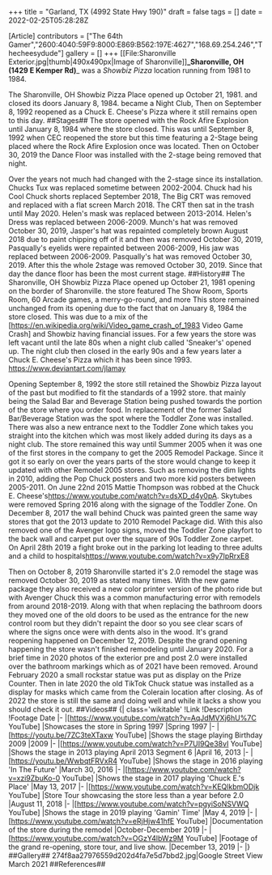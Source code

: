 +++
title = "Garland, TX (4992 State Hwy 190)"
draft = false
tags = []
date = 2022-02-25T05:28:28Z

[Article]
contributors = ["The 64th Gamer","2600:4040:59F9:8000:E869:B562:197E:4627","168.69.254.246","Thecheesydude"]
gallery = []
+++
[[File:Sharonville Exterior.jpg|thumb|490x490px|Image of Sharonville]]**_Sharonville, OH (1429 E Kemper Rd)**_ was a _Showbiz Pizza_ location running from 1981 to 1984.

The Sharonville, OH Showbiz Pizza Place opened up October 21, 1981. and closed its doors January 8, 1984. became a Night Club, Then on September 8, 1992 reopened as a Chuck E. Cheese's Pizza where it still remains open to this day.
##Stages##
The store opened with the Rock Afire Explosion until January 8, 1984 where the store closed. This was until September 8, 1992 when CEC reopened the store but this time featuring a 2-Stage being placed where the Rock Afire Explosion once was located. Then on October 30, 2019 the Dance Floor was installed with the 2-stage being removed that night.

Over the years not much had changed with the 2-stage since its installation. Chucks Tux was replaced sometime between 2002-2004. Chuck had his Cool Chuck shorts replaced September 2018, The Big CRT was removed and replaced with a flat screen March 2018. The CRT then sat in the trash until May 2020. Helen's mask was replaced between 2013-2014. Helen's Dress was replaced between 2006-2009. Munch's hat was removed October 30, 2019, Jasper's hat was repainted completely brown August 2018 due to paint chipping off of it and then was removed October 30, 2019, Pasqually's eyelids were repainted between 2006-2009, His jaw was replaced between 2006-2009. Pasqually's hat was removed October 30, 2019. After this the whole 2stage was removed October 30, 2019. Since that day the dance floor has been the most current stage.
##History##
The Sharonville, OH Showbiz Pizza Place opened up October 21, 1981 opening on the border of Sharonville. the store featured The Show Room, Sports Room, 60 Arcade games, a merry-go-round, and more This store remained unchanged from its opening due to the fact that on January 8, 1984 the store closed. This was due to a mix of the [https://en.wikipedia.org/wiki/Video_game_crash_of_1983 Video Game Crash] and Showbiz having financial issues. For a few years the store was left vacant until the late 80s when a night club called 'Sneaker's' opened up. The night club then closed in the early 90s and a few years later a Chuck E. Cheese's Pizza which it has been since 1993. <ref>https://www.deviantart.com/jlamay</ref>

Opening September 8, 1992 the store still retained the Showbiz Pizza layout of the past but modified to fit the standards of a 1992 store. that mainly being the Salad Bar and Beverage Station being pushed towards the portion of the store where you order food. In replacement of the former Salad Bar/Beverage Station was the spot where the Toddler Zone was installed. There was also a new entrance next to the Toddler Zone which takes you straight into the kitchen which was most likely added during its days as a night club. The store remained this way until Summer 2005 when it was one of the first stores in the company to get the 2005 Remodel Package. Since it got it so early on over the years parts of the store would change to keep it updated with other Remodel 2005 stores. Such as removing the dim lights in 2010, adding the Pop Chuck posters and two more kid posters between 2005-2011. On June 22nd 2015 Mattie Thompson was robbed at the Chuck E. Cheese's<ref>https://www.youtube.com/watch?v=dsXD_d4y0pA</ref>. Skytubes were removed Spring 2016 along with the signage of the Toddler Zone. On December 8, 2017 the wall behind Chuck was painted green the same way stores that got the 2013 update to 2010 Remodel Package did. With this also removed one of the Avenger logo signs, moved the Toddler Zone playfort to the back wall and carpet put over the square of 90s Toddler Zone carpet. On April 28th 2019 a fight broke out in the parking lot leading to three adults and a child to hospitals<ref>https://www.youtube.com/watch?v=x9y7IpRrxE8</ref>

Then on October 8, 2019 Sharonville started it's 2.0 remodel the stage was removed October 30, 2019 as stated many times. With the new game package they also received a new color printer version of the photo ride but with Avenger Chuck this was a common manufacturing error with remodels from around 2018-2019. Along with that when replacing the bathroom doors they moved one of the old doors to be used as the entrance for the new control room but they didn't repaint the door so you see clear scars of where the signs once were with dents also in the wood. It's grand reopening happened on December 12, 2019. Despite the grand opening happening the store wasn't finished remodeling until January 2020. For a brief time in 2020 photos of the exterior pre and post 2.0 were installed over the bathroom markings which as of 2021 have been removed. Around February 2020 a small rockstar statue was put as display on the Prize Counter. Then in late 2020 the old TikTok Chuck statue was installed as a display for masks which came from the Colerain location after closing. As of 2022 the store is still the same and doing well and while it lacks a show you should check it out.
##Videos##
{| class='wikitable'
!Link
!Description
!Footage Date
|-
|[https://www.youtube.com/watch?v=AqJdMVXj6hU%7C YouTube]
|Showcases the store in Spring 1997
|Spring 1997
|-
|[https://youtu.be/7ZC3teXTaxw YouTube]
|Shows the stage playing Birthday 2009
|2009
|-
|[https://www.youtube.com/watch?v=P7UI9Qe38vI YouTube]
|Shows the stage in 2013 playing April 2013 Segment 6
|April 16, 2013
|-
|[https://youtu.be/WwbqtFRVxR4 YouTube]
|Shows the stage in 2016 playing 'In The Future'
|March 30, 2016
|-
|[https://www.youtube.com/watch?v=xzi9ZbuKo-0 YouTube]
|Shows the stage in 2017 playing 'Chuck E.'s Place'
|May 13, 2017
|-
|[https://www.youtube.com/watch?v=KEQlkbmODjk YouTube]
|Store Tour showcasing the store less than a year before 2.0
|August 11, 2018
|-
|[https://www.youtube.com/watch?v=pgyiSoNSVWQ YouTube]
|Shows the stage in 2019 playing 'Gamin' Time'
|May 4, 2019
|-
|[https://www.youtube.com/watch?v=eRjHjw41hfE YouTube]
|Documentation of the store during the remodel
|October-December 2019
|-
|[https://www.youtube.com/watch?v=OGzY4lbWz9M YouTube]
|Footage of the grand re-opening, store tour, and live show.
|December 13, 2019
|-
|}
##Gallery##
<gallery>
274f8aa27976559d202d4fa7e5d7bbd2.jpg|Google Street View March 2021
</gallery>
##References##
<references />